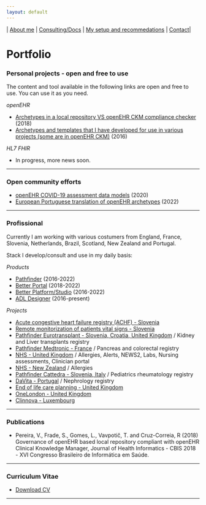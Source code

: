 ```yaml
---
layout: default
---
```



| [About me](./about_me.html) | [Consulting/Docs](./certs.html) | [My setup and recommedations](./recommend.html) | [Contact](./contact.html)|


# Portfolio


### Personal projects - open and free to use
The content and tool available in the following links are open and free to use. You can use it as you need.

*openEHR*
- [Archetypes in a local repository VS openEHR CKM compliance checker](https://mim-script-openehr.stackblitz.io/) (2018)
- [Archetypes and templates that I have developed for use in various projects (some are in openEHR CKM)]() (2016)

*HL7 FHIR*
- In progress, more news soon.

---

### Open community efforts

- [openEHR COVID-19 assessment data models](https://ckm.openehr.org/ckm/templates/1013.26.286) (2020)
- [European Portuguese translation of openEHR archetypes](https://ckm.openehr.org/ckm/incubators/1013.30.107) (2022)

---

### Profissional

Currently I am working with various costumers from England, France, Slovenia, Netherlands, Brazil, Scotland, New Zealand and Portugal.

Stack I develop/consult and use in my daily basis:

*Products*
- [Pathfinder](https://pathfinder.better.care/) (2016-2022)
- [Better Portal](https://portal.better.care/) (2018-2022)
- [Better Platform/Studio](https://better.care/better-platform/) (2016-2022)
- [ADL Designer]() (2016-present)


*Projects*
- [Acute congestive heart failure registry (ACHF) - Slovenia]()
- [Remote monitorization of patients vital signs - Slovenia]()
- [Pathfinder Eurotransplant - Slovenia, Croatia, United Kingdom](https://edith-project.eu/) / Kidney and Liver transplants registry
- [Pathfinder Medtronic - France]() / Pancreas and colorectal registry
- [NHS - United Kingdom]() / Allergies, Alerts, NEWS2, Labs, Nursing assessments, Clinician portal
- [NHS - New Zealand]() / Allergies
- [Pathfinder Cattedra - Slovenia, Italy](https://www.ita-slo.eu/en/cattedra) / Pediatrics rheumatology registry
- [DaVita - Portugal]() / Nephrology registry
- [End of life care planning - United Kingdom](https://www.accordhospice.org.uk/)
- [OneLondon - United Kingdom](https://www.onelondon.online)
- [Clinnova - Luxembourg](https://clinnova.lu/)

---

### Publications

- Pereira, V.,  Frade, S., Gomes, L., Vavpotič, T. and Cruz-Correia, R (2018) Governance of openEHR based local repository compliant with openEHR Clinical Knowledge Manager, Journal of Health Informatics - CBIS 2018 - XVI Congresso Brasileiro de Informática em Saúde. 

---

### Curriculum Vitae

- [Download CV](http://vanessa-pereira.github.io/Vanessa_Pereira_CV.pdf/)

---
